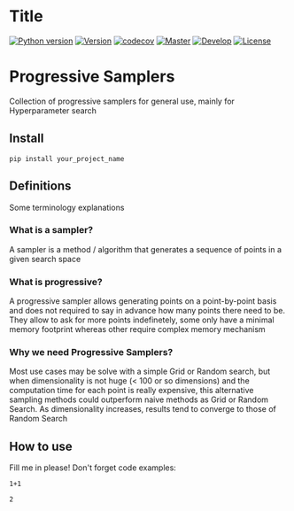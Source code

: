 # Title



[![Python version](https://img.shields.io/badge/python-3.7%20%7C%203.8%20%7C%203.9-blue.svg?style=for-the-badge)](https://pypi.org/project/kedro/) 
[![Version](https://img.shields.io/pypi/v/prosamplers?style=for-the-badge)](https://pypi.org/project/prosamplers/) 
[![codecov](https://img.shields.io/codecov/c/gh/ELC/prosamplers/master?style=for-the-badge&token=24HLR6VMK2)](https://codecov.io/gh/ELC/prosamplers) 
[![Master](https://img.shields.io/github/checks-status/ELC/prosamplers/master?label=Master&style=for-the-badge)](https://github.com/ELC/progressive-samplers/actions?query=workflow%3A%22Build%2C+Test+and+Deploy%22)
[![Develop](https://img.shields.io/github/checks-status/ELC/prosamplers/develop?label=develop&style=for-the-badge)](https://github.com/ELC/prosamplers/actions?query=workflow%3A%22Build+and+Test%22)
[![License](https://img.shields.io/badge/license-Apache%202.0-blue.svg?style=for-the-badge)](https://github.com/ELC/prosamplers/blob/master/LICENSE)

# Progressive Samplers

Collection of progressive samplers for general use, mainly for Hyperparameter search

## Install

`pip install your_project_name`

## Definitions

Some terminology explanations

### What is a sampler?

A sampler is a method / algorithm that generates a sequence of points in a given search space

### What is progressive?

A progressive sampler allows generating points on a point-by-point basis and does not required to say in advance how many points there need to be. They allow to ask for more points indefinetely, some only have a minimal memory footprint whereas other require complex memory mechanism

### Why we need Progressive Samplers?

Most use cases may be solve with a simple Grid or Random search, but when dimensionality is not huge (< 100 or so dimensions) and the computation time for each point is really expensive, this alternative sampling methods could outperform naive methods as Grid or Random Search. As dimensionality increases, results tend to converge to those of Random Search

## How to use

Fill me in please! Don't forget code examples:

```
1+1
```




    2


